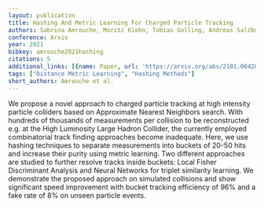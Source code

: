 ```yaml
---
layout: publication
title: Hashing And Metric Learning For Charged Particle Tracking
authors: Sabrina Amrouche, Moritz Kiehn, Tobias Golling, Andreas Salzburger
conference: Arxiv
year: 2021
bibkey: amrouche2021hashing
citations: 5
additional_links: [{name: Paper, url: 'https://arxiv.org/abs/2101.06428'}]
tags: ["Distance Metric Learning", "Hashing Methods"]
short_authors: Amrouche et al.
---
```

We propose a novel approach to charged particle tracking at high intensity
particle colliders based on Approximate Nearest Neighbors search. With hundreds
of thousands of measurements per collision to be reconstructed e.g. at the High
Luminosity Large Hadron Collider, the currently employed combinatorial track
finding approaches become inadequate. Here, we use hashing techniques to
separate measurements into buckets of 20-50 hits and increase their purity
using metric learning. Two different approaches are studied to further resolve
tracks inside buckets: Local Fisher Discriminant Analysis and Neural Networks
for triplet similarity learning. We demonstrate the proposed approach on
simulated collisions and show significant speed improvement with bucket
tracking efficiency of 96% and a fake rate of 8% on unseen particle events.